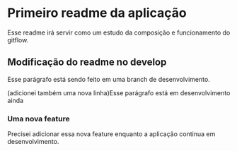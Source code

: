# Primeiro readme da aplicação
Esse readme irá servir como um estudo da composição e funcionamento do gitflow.
## Modificação do readme no develop
Esse parágrafo está sendo feito em uma branch de desenvolvimento.

(adicionei também uma nova linha)Esse parágrafo está em desenvolvimento ainda

### Uma nova feature

Precisei adicionar essa nova feature enquanto a aplicação continua em desenvolvimento.